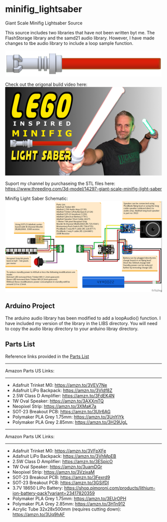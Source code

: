 # minifig_lightsaber
Giant Scale Minifig Lightsaber Source

This source includes two libraries that have not been written byt me. The FlashStorage library and the samd21 audio library. However, I have made changes to tbe audio library to include a loop sample function.

![Lightsaber](https://github.com/mantisrobot/lightsaber/blob/main/cad%20saber.jpg?raw=true "Minifig Lightsaber")

Check out the origonal build video here:
[![Watch the video](https://github.com/mantisrobot/lightsaber/blob/main/E50_LEGO_SABER_b.jpg)](https://youtu.be/OPCm9aoIxUs)

Suport my channel by purchaseing the STL files here:
https://www.threeding.com/3d-model/14297-giant-scale-minifig-light-saber

Minifig Light Saber Schematic:
![schematic](https://github.com/mantisrobot/lightsaber/blob/main/shematic/Saber_bb.jpg?raw=true "Schematic")

## Arduino Project
The arduino audio library has been modified to add a loopAudio() function. I have included my version of the library in the LIBS directory. You will need to copy the audio libray directory to your arduino libray directory.

## Parts List
Reference links provided in the [Parts List](./Denton%20Saber%20Parts.xls)

*********************************
Amazon Parts US Links:
*********************************
- Adafruit Trinket M0: https://amzn.to/3VEV7Ne
- Adafruit LiPo Backpack: https://amzn.to/3VIdf8Z
- 2.5W Class D Amplifier: https://amzn.to/3FdEK4N
- 1W Oval Speaker: https://amzn.to/3AXXmTQ
- Neopixel Strip: https://amzn.to/3XMaK7a
- SOT-23 Breakout PCB: https://amzn.to/3Ulr6AG
- Polymaker PLA Grey 1.75mm: https://amzn.to/3UnYiYk
- Polymaker PLA Grey 2.85mm: https://amzn.to/3H29UgL

*********************************
Amazon Parts UK Links:
*********************************
- Adafruit Trinket M0: https://amzn.to/3VFpXFe
- Adafruit LiPo Backpack: https://amzn.to/3VhMpEB
- 2.5W Class D Amplifier: https://amzn.to/3ESpicO
- 1W Oval Speaker: https://amzn.to/3uamDGr
- Neopixel Strip: https://amzn.to/3VzjxaM
- SOT-23 Breakout PCB: https://amzn.to/3Fexrd9
- SOT-23 Breakout PCB: https://amzn.to/3GSifDI
- 3.7V 18650 LiPo Battery: https://shop.pimoroni.com/products/lithium-ion-battery-pack?variant=23417820359
- Polymaker PLA Grey 1.75mm: https://amzn.to/3EUrOPH
- Polymaker PLA Grey 2.85mm: https://amzn.to/3H1n912
- Acrylic Tube 32x28x500mm (requires cutting down): https://amzn.to/3Uq9hAF

